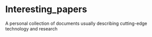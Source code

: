 # Interesting_papers
A personal collection of documents usually describing cutting-edge technology and research

